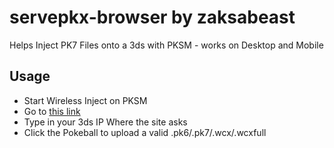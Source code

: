 # servepkx-browser by zaksabeast
Helps Inject PK7 Files onto a 3ds with PKSM - works on Desktop and Mobile

## Usage
* Start Wireless Inject on PKSM
* Go to [this link](http://htmlpreview.github.io/?https://github.com/FlagBrew/servepkx/blob/master/servepkx-browser/index.html)
* Type in your 3ds IP Where the site asks
* Click the Pokeball to upload a valid .pk6/.pk7/.wcx/.wcxfull
